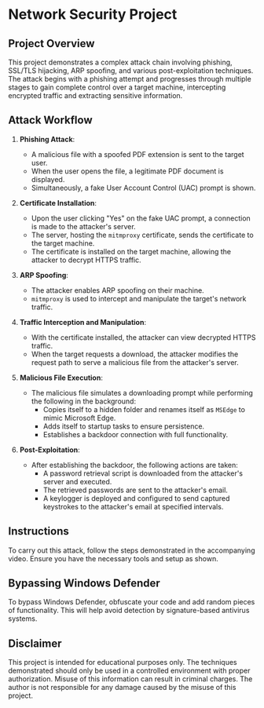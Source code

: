 # Network Security Project

## Project Overview

This project demonstrates a complex attack chain involving phishing, SSL/TLS hijacking, ARP spoofing, and various post-exploitation techniques. The attack begins with a phishing attempt and progresses through multiple stages to gain complete control over a target machine, intercepting encrypted traffic and extracting sensitive information.

## Attack Workflow

1. **Phishing Attack**:

   - A malicious file with a spoofed PDF extension is sent to the target user.
   - When the user opens the file, a legitimate PDF document is displayed.
   - Simultaneously, a fake User Account Control (UAC) prompt is shown.

2. **Certificate Installation**:

   - Upon the user clicking "Yes" on the fake UAC prompt, a connection is made to the attacker's server.
   - The server, hosting the `mitmproxy` certificate, sends the certificate to the target machine.
   - The certificate is installed on the target machine, allowing the attacker to decrypt HTTPS traffic.

3. **ARP Spoofing**:

   - The attacker enables ARP spoofing on their machine.
   - `mitmproxy` is used to intercept and manipulate the target's network traffic.

4. **Traffic Interception and Manipulation**:

   - With the certificate installed, the attacker can view decrypted HTTPS traffic.
   - When the target requests a download, the attacker modifies the request path to serve a malicious file from the attacker's server.

5. **Malicious File Execution**:

   - The malicious file simulates a downloading prompt while performing the following in the background:
     - Copies itself to a hidden folder and renames itself as `MSEdge` to mimic Microsoft Edge.
     - Adds itself to startup tasks to ensure persistence.
     - Establishes a backdoor connection with full functionality.

6. **Post-Exploitation**:
   - After establishing the backdoor, the following actions are taken:
     - A password retrieval script is downloaded from the attacker's server and executed.
     - The retrieved passwords are sent to the attacker's email.
     - A keylogger is deployed and configured to send captured keystrokes to the attacker's email at specified intervals.

## Instructions

To carry out this attack, follow the steps demonstrated in the accompanying video. Ensure you have the necessary tools and setup as shown.

## Bypassing Windows Defender

To bypass Windows Defender, obfuscate your code and add random pieces of functionality. This will help avoid detection by signature-based antivirus systems.

## Disclaimer

This project is intended for educational purposes only. The techniques demonstrated should only be used in a controlled environment with proper authorization. Misuse of this information can result in criminal charges. The author is not responsible for any damage caused by the misuse of this project.
